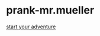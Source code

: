# prank-mr.mueller

[start your adventure](https://darrenl5941.github.io/prank-mr.mueller/door.html)
